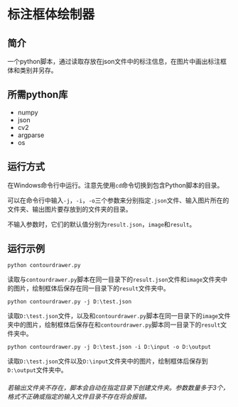 # 标注框体绘制器

## 简介

一个python脚本，通过读取存放在json文件中的标注信息，在图片中画出标注框体和类别并另存。

## 所需python库

* numpy
* json
* cv2
* argparse
* os

## 运行方式

在Windows命令行中运行。注意先使用``cd``命令切换到包含Python脚本的目录。

可以在命令行中输入``-j``，``-i``，``-o``三个参数来分别指定``.json``文件、输入图片所在的文件夹、输出图片要存放到的文件夹的目录。

不输入参数时，它们的默认值分别为``result.json``，``image``和``result``。

## 运行示例

```
python contourdrawer.py
```
读取与``contourdrawer.py``脚本在同一目录下的``result.json``文件和``image``文件夹中的图片，绘制框体后保存在同一目录下的``result``文件夹中。


```
python contourdrawer.py -j D:\test.json
```
读取``D:\test.json``文件，以及和``contourdrawer.py``脚本在同一目录下的``image``文件夹中的图片，绘制框体后保存在和``contourdrawer.py``脚本同一目录下的``result``文件夹中。


```
python contourdrawer.py -j D:\test.json -i D:\input -o D:\output
```
读取``D:\test.json``文件以及``D:\input``文件夹中的图片，绘制框体后保存到``D:\output``文件夹中。

###### 若输出文件夹不存在，脚本会自动在指定目录下创建文件夹。参数数量多于3个，格式不正确或指定的输入文件目录不存在将会报错。
